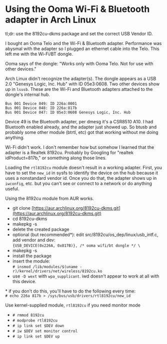 # Using the Ooma Wi-Fi &amp; Bluetooth adapter in Arch Linux

tl;dr: use the 8192cu-dkms package and set the correct USB Vendor ID. 

I bought an Ooma Telo and the Wi-Fi &amp; Bluetooth adapter. Performance was abysmal with the adapter so I plugged an ethernet cable into the Telo. This left me with the Wi-Fi/BT dongle.

Ooma says of the dongle: "Works only with Ooma Telo. Not for use with other devices." 

Arch Linux didn't recognize the adapter(s). The dongle appears as a USB 2.0 "Genesys Logic, Inc. Hub" with ID 05e3:0608. Two other devices show up in `lsusb`. These are the Wi-Fi and Bluetooth adapters attached to the dongle's internal hub.  
```
Bus 001 Device 049: ID 226a:0001  
Bus 001 Device 048: ID 226a:817b  
Bus 001 Device 047: ID 05e3:0608 Genesys Logic, Inc. Hub  
```

Device 49 is the Bluetooth adapter, per dmesg it's a CSR8510 A10. I had Bluetooth enabled already, and the adapter just showed up. So btusb and probably some other module (btrtl, etc) got that working without me doing anything. 

Wi-Fi didn't work. I don't remember how but somehow I learned that the adapter is a Realtek 8192cu. Probably by Googling for "realtek idProduct=817b," or something along those lines. 

Loading the `rtl8192cu` module doesn't result in a working adapter. First, you have to set the `new_id` in sysfs to identify the device on the hub because it uses a nonstandard vendor id. Once you do that, the adapter shows up in `iwconfig`, etc. but you can't see or connect to a network or do anything useful. 

Using the 8192cu module from AUR works.

- git clone [https://aur.archlinux.org/8192cu-dkms.git](https://aur.archlinux.org/8192cu-dkms.git)
- cd 8192cu-dkms
- makepkg -s
- delete the created package
- optional (but recommended*): edit src/8192cu/os_dep/linux/usb_intf.c, add vendor and dev:  
`{USB_DEVICE(0x226A, 0x817B)}, /* ooma wifi/bt dongle */ \`
- makepkg -s 
- install the package
- insert the module:  
`# insmod /lib/modules/$(uname -r)/kernel/drivers/net/wireless/8192cu.ko`
- use `-D wext` with `wpa_supplicant`. iwd doesn't appear to work at all with this device.

\* if you don't do this, you'll have to do the following every time:  
 `# echo 226a 817b > /sys/bus/usb/drivers/rtl8192cu/new_id`

Use kernel-supplied module, `rtl8192cu` if you need monitor mode
- `# rmmod 8192cu`
- `# modprobe rtl8192cu`
- `# ip link set $DEV down`
- `# iw $DEV set monitor control`
- `# ip link set $DEV up`
